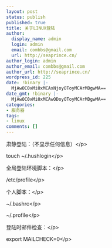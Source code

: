```yaml
---
layout: post
status: publish
published: true
title: 关于LINUX登陆
author:
  display_name: admin
  login: admin
  email: combbs@gmail.com
  url: http://seaprince.cn/
author_login: admin
author_email: combbs@gmail.com
author_url: http://seaprince.cn/
wordpress_id: 225
date: !binary |-
  MjAwOC0xMi0xMCAxNjoyOToyMCArMDgwMA==
date_gmt: !binary |-
  MjAwOC0xMi0xMCAwODoyOToyMCArMDgwMA==
categories:
- 服务器
tags:
- linux
comments: []
---
```

<p>肃静登陆：（不显示任何信息）<&#47;p></p>
<p>touch ~&#47;.hushlogin<&#47;p></p>
<p>全局登陆环境脚本：<&#47;p></p>
<p>&#47;etc&#47;profile<&#47;p></p>
<p>个人脚本：<&#47;p></p>
<p>~&#47;.bashrc<&#47;p></p>
<p>~&#47;.profile<&#47;p></p>
<p>登陆时邮件检查：<&#47;p></p>
<p>export MAILCHECK=0<&#47;p></p>
